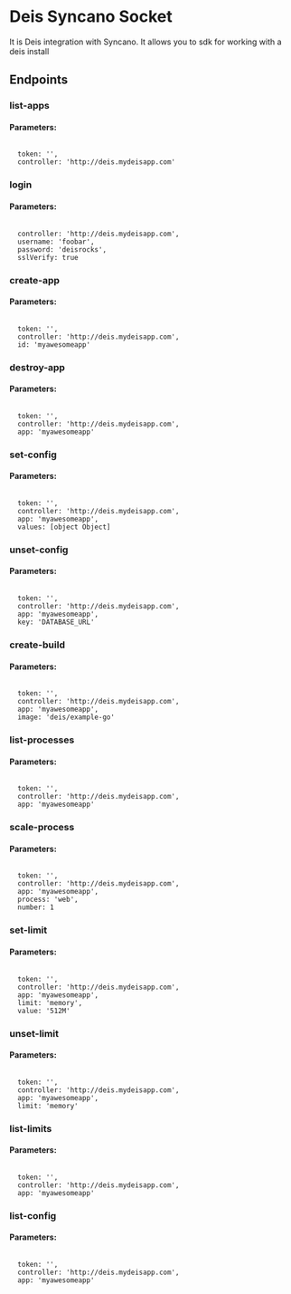 # Deis Syncano Socket

It is Deis integration with Syncano. It allows you to sdk for working with a deis install

## Endpoints

### list-apps

#### Parameters:
```

  token: '',
  controller: 'http://deis.mydeisapp.com'
```


### login

#### Parameters:
```

  controller: 'http://deis.mydeisapp.com',
  username: 'foobar',
  password: 'deisrocks',
  sslVerify: true
```


### create-app

#### Parameters:
```

  token: '',
  controller: 'http://deis.mydeisapp.com',
  id: 'myawesomeapp'
```


### destroy-app

#### Parameters:
```

  token: '',
  controller: 'http://deis.mydeisapp.com',
  app: 'myawesomeapp'
```


### set-config

#### Parameters:
```

  token: '',
  controller: 'http://deis.mydeisapp.com',
  app: 'myawesomeapp',
  values: [object Object]
```


### unset-config

#### Parameters:
```

  token: '',
  controller: 'http://deis.mydeisapp.com',
  app: 'myawesomeapp',
  key: 'DATABASE_URL'
```


### create-build

#### Parameters:
```

  token: '',
  controller: 'http://deis.mydeisapp.com',
  app: 'myawesomeapp',
  image: 'deis/example-go'
```


### list-processes

#### Parameters:
```

  token: '',
  controller: 'http://deis.mydeisapp.com',
  app: 'myawesomeapp'
```


### scale-process

#### Parameters:
```

  token: '',
  controller: 'http://deis.mydeisapp.com',
  app: 'myawesomeapp',
  process: 'web',
  number: 1
```


### set-limit

#### Parameters:
```

  token: '',
  controller: 'http://deis.mydeisapp.com',
  app: 'myawesomeapp',
  limit: 'memory',
  value: '512M'
```


### unset-limit

#### Parameters:
```

  token: '',
  controller: 'http://deis.mydeisapp.com',
  app: 'myawesomeapp',
  limit: 'memory'
```


### list-limits

#### Parameters:
```

  token: '',
  controller: 'http://deis.mydeisapp.com',
  app: 'myawesomeapp'
```


### list-config

#### Parameters:
```

  token: '',
  controller: 'http://deis.mydeisapp.com',
  app: 'myawesomeapp'
```

